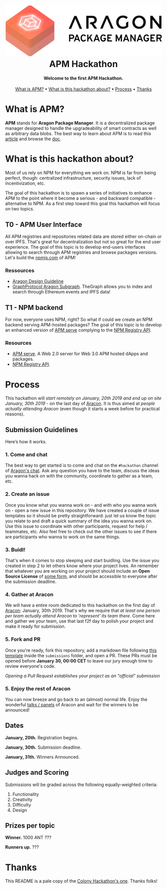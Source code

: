 <h1 align="center">
  <br/>
  <img src=".github/aragonpm.png" alt="APM">
  <br/>
  APM Hackathon
  <br/>
</h1>

<h4 align="center">Welcome to the first APM Hackathon.</h4>

<p align="center">
  <a href="#what-is-apm">What is APM?</a> •
  <a href="#what-is-this-hackathon-about">What is this hackathon about?</a> •
  <a href="#process">Process</a> •
  <a href="#thanks">Thanks</a>
</p>



# What is APM?

**APM** stands for **Aragon Package Manager**. It is a decentralized package manager designed to handle the upgradeability of smart contracts as well as arbitrary data blobs. The best way to learn about APM is to read this [article](http://blog.aragon.one/using-apm-to-replace-npm-and-other-centralized-package-managers/) and browse the [doc](https://hack.aragon.org/docs/apm.html).

# What is this hackathon about?

Most of us rely on NPM for everything we work on. NPM is far from being perfect, though: centralized infrastructure, security issues, lack of incentivization, etc.

The goal of this hackathon is to spawn a series of initiatives to enhance APM to the point where it become a serious - and backward compatible - alternative to NPM. As a first step toward this goal this hackathon will focus on two topics.

## T0 - APM User Interface

All APM registries and repositories related data are stored either on-chain or over IPFS. That's great for decentralization but not so great for the end user experience. The goal of this topic is to develop end-users interfaces allowing to search through APM registries and browse packages versions. Let's build the [npmjs.com](https://npmjs.com) of APM!

### Ressources

- [Aragon Design Guideline](https://wiki.aragon.org/design/)
- [GraphProtocol Aragon Subgraph](https://github.com/graphprotocol/aragon-subgraph). TheGraph allows you to index and search through Ethereum events and IPFS data!

## T1 - NPM backend

For now, everyone uses NPM, right? So what if could we create an NPM backend serving APM-hosted packages? The goal of this topic is to develop an enhanced version of [APM serve](https://github.com/aragon/apm-serve) complying to the [NPM Registry API](https://github.com/npm/registry/blob/master/docs/REGISTRY-API.md).


### Resources

- [APM serve](https://github.com/aragon/apm-serve). A Web 2.0 server for Web 3.0 APM hosted dApps and packages.
- [NPM Registry API](https://github.com/npm/registry/blob/master/docs/REGISTRY-API.md).


# Process

This hackathon will _start remotely on January, 20th 2019 and end up on site January, 30th 2019_ - on the last day of [Aracon](https://aracon.one). It is thus aimed at _people actually attending Aracon_ (even though it starts a week before for practical reasons).

## Submission Guidelines

Here’s how it works.

### 1. Come and chat

The best way to get started is to come and chat on the `#hackathon` channel of [Aragon's chat](https://aragon.chat/channel/apm-hackathon). Ask any question you have to the team, discuss the ideas you wanna hack on with the community, coordinate to gather as a team, etc.

### 2. Create an issue

Once you know what you wanna work on - and with who you wanna work on - open a new issue in this repository. We have created a couple of issue templates so it should be pretty straightforward: just let us know the topic you relate to and draft a quick summary of the idea you wanna work on. Use this issue to coordinate with other participants, request for help / teammates, etc. Also feel free to check out the other issues to see if there are participants who wanna to work on the same things.

### 3. Buidl!

That's when it comes to stop sleeping and start buidling. Use the issue you created in step 2 to let others know where your project lives. An remember that whatever you are working on your project should include an **Open Source License** of [some form](https://opensource.org/licenses), and should be accessible to everyone after the submission deadline.

### 4. Gather at Aracon

We will have a entire room dedicated to this hackathon on the first day of [Aracon](https://aracon.one): January, 30th 2019. That's why we require that _at least one person per team actually attend Aracon to 'represent' its team there_. Come here and gather we your team, use that last f2f day to polish your project and make it ready for submission.

### 5. Fork and PR

Once you're ready, fork this repository, add a markdown file following [this template](https://github.com/AragonDAC/APMHackathon/blob/master/submissions/exampleProject) inside the `submissions` folder, and open a PR. These PRs must be opened before **January 30, 00:00 CET** to leave our jury enough time to review everyone's code.

*Opening a Pull Request establishes your project as an "official" submission*

### 5. Enjoy the rest of Aracon

You can now breeze and go back to an (almost) normal life. Enjoy the wonderful [talks / panels](https://aracon.one/agenda) of Aracon and wait for the winners to be announced!

## Dates

**January, 20th.** Registration begins.

**January, 30th.** Submission deadline.

**January, 31th.** Winners Announced.


## Judges and Scoring

Submissions will be graded across the following equally-weighted criteria:

1. Functionality
2. Creativity
3. Difficulty
4. Design

## Prizes per topic

**Winner.** 1000 ANT ???

**Runners up.** ???

# Thanks

This README is a pale copy of the [Colony Hackathon's one](https://github.com/JoinColony/colonyHackathon). Thanks folks!
